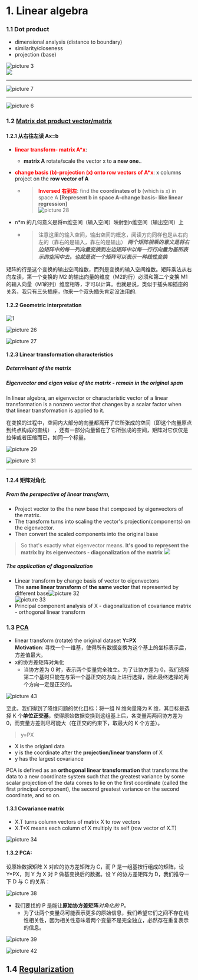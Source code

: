# 1. Linear algebra
###  1.1 Dot product
- dimensional analysis (distance to boundary)
- similarity/closeness
- projection (base)

![picture 3](../../images/2b119040a8c1ab587d49e9ebb560f63808ac866c0af3db47329a6c449c1b6de2.png)  
![](.Neural_net_work_images/8c45874f.png)

---
![picture 7](../../images/b700d2a940f24a34b291d1737e6bea04367e628432adcff933be9cc6ac4c0aca.png)  

---
![picture 6](../../images/d472f15f8b8bc74d123db3bd7debf240f92b114a447556d58ec0aa7681384c63.png)  

### 1.2 [Matrix dot product vector/matrix]((https://charlesliuyx.github.io/2017/10/06/【直观详解】线性代数的本质/#矩阵乘法与线性变换复合))

#### 1.2.1 从右往左读 Ax=b 
- <font color='red'>**linear transform- matrix A*x**</font>: 
  - **matrix A** rotate/scale the vector x to **a new one**..

- <font color='red'>**change basis (b)-projection (x) onto row vectors of A*x**</font>: x columns project on the **row vector of A**
  -  ><font color='red'>**Inversed 右到左**</font>: find the **coordinates of b** (which is x) in space A  **[Represent b in space A-change basis- like linear regression]**   
  ![picture 28](../../images/47cf3a0f09b1d7e814f0eb60b46a153034462eb6275033c473483c4405dd3806.png)  

- n*m 的几何意义是将m维空间（输入空间）映射到n维空间（输出空间）上
  - >注意这里的输入空间，输出空间的概念，阅读方向同样也是从右向左的（靠右的是输入，靠左的是输出）
_**两个矩阵相乘的意义是将右边矩阵中的每一列向量变换到左边矩阵中以每一行行向量为基所表示的空间中去。也就是说一个矩阵可以表示一种线性变换**_

矩阵的行是这个变换的输出空间维数，而列是变换的输入空间维数。矩阵乘法从右向左读，第一个变换的 
M2 的输出向量的维度（M2的行）必须和第二个变换 M1的输入向量（M1的列）维度相等，才可以计算。也就是说，类似于插头和插座的关系，我只有三头插座，你来一个双头插头肯定没法用的.  

#### 1.2.2 Geometric interpretation
![1](../../images/fa082eeebf336e229abd6dbc7f3236f9655fa0920b845d937c87cf9071f4fd54.png)  

![picture 26](../../images/f4de79ab6ab189cdab1ede3bc4b2996eaa2e7e23d22cb5238cebfd94de8d61cd.png)  

![picture 27](../../images/a4d4d3f331537b241f7c718085274f5e43bbceb92cdb225a9b19367fe43dfa96.png)  

#### 1.2.3 Linear transformation characteristics
##### Determinant of the _**matrix**_
##### Eigenvector and eigen value of the _**matrix**_ - remain in the original span   


In linear algebra, an eigenvector or characteristic vector of a linear transformation is a nonzero vector that changes by a scalar factor when that linear transformation is applied to it.

在变换的过程中，空间内大部分的向量都离开了它所张成的空间（即这个向量原点到终点构成的直线） ，还有一部分向量留在了它所张成的空间，矩阵对它仅仅是拉伸或者压缩而已，如同一个标量。

![picture 29](../../images/eb5be502242a4962670d5f508c4da890a41cd21b908ec507414ff81a879adb21.png)  

![picture 31](../../images/3791cf5a757d5d12520019a2f0bc2064b7389189914cd1bab67342c8406d1ba7.png)  

-----
#### 1.2.4 矩阵对角化 
##### **From the perspective of linear transform,** 
  - Project vector to the the new base that composed by eigenvectors of the matrix. 
  - The transform turns into scaling the vector's projection(components) on the eigenvector.
  - Then convert the scaled components into the original base 
> So that's exactly what eigenvector means.
**It's good to represent the matrix by its eigenvectors - diagonalization of the matrix**
![](.Math_images/4ab8aaf2.png)

##### **The application of diagonalization**
- Linear transform by change basis of vector to eigenvectors  
     The **same linear transform** of **the same vector** that represented by different base![picture 32](../../images/0cfa06a023c9d50df0de7c326862fff158a8e7aa0a889ca5e24fe03b272b9a86.png)  
     ![picture 33](../../images/e3f10ffb0b875438569b558a54100e816acf96e2c3cc345525e4bd09c80dd5cb.png)  
- Principal component analysis of X - diagonalization of covariance matrix - orthogonal linear transform

### 1.3 [PCA](https://zhuanlan.zhihu.com/p/77151308) 
- linear transform (rotate) the original dataset **Y=PX**  
**Motivation**: 寻找一个一维基，使得所有数据变换为这个基上的坐标表示后，方差值最大。
- x的协方差矩阵对角化 
   - 当协方差为 0 时，表示两个变量完全独立。为了让协方差为 0，我们选择第二个基时只能在与第一个基正交的方向上进行选择，因此最终选择的两个方向一定是正交的。

![picture 43](../../images/3600d156d09082167abd93ddf2c9271c71ddcc3a7937409a97ae866f1983b1c1.png)  

至此，我们得到了降维问题的优化目标：将一组 N 维向量降为 K 维，其目标是选择 K 个**单位正交基**，使得原始数据变换到这组基上后，各变量两两间协方差为 0，而变量方差则尽可能大（在正交的约束下，取最大的 K 个方差）。

>y=PX  
- X is the origianl data
- y is the coordinate after the **projection/linear transform** of X
- y has the largest covariance

PCA is defined as an **orthogonal linear transformation** that transforms the data to a new coordinate system such that the greatest variance by some scalar projection of the data comes to lie on the first coordinate (called the first principal component), the second greatest variance on the second coordinate, and so on.

#### 1.3.1 Covariance matrix

- X.T turns column vectors of matrix X to row vectors  
- X.T*X means each column of X multiply its self (row vector of X.T)

![picture 34](../../images/8e853b383cbd0a3e0d45567eef0e0cf836768b3f06819c65419c5cccd8505bcc.png)  

#### 1.3.2 PCA:


设原始数据矩阵 X 对应的协方差矩阵为 C，而 P 是一组基按行组成的矩阵，设 Y=PX，则 Y 为 X 对 P 做基变换后的数据。设 Y 的协方差矩阵为 D，我们推导一下 D 与 C 的关系：  

![picture 38](../../images/7f6622474a6aed3e15663fa219bb20c592baedec41b6c8dc6e5741e81afe862b.png)  

- 我们要找的 P 是能让**原始协方差矩阵**_对角化的 P_。
   - 为了让两个变量尽可能表示更多的原始信息，我们希望它们之间不存在线性相关性，因为相关性意味着两个变量不是完全独立，必然存在重复表示的信息。

 ![picture 39](../../images/d2c4b4e2feb31fda707c1d7a2b11022c1558d15236936062458ab3aaabb411c5.png)  

 ![picture 42](../../images/3a0242053b517ee5d731f6b41f753fd8f8f2956e22a9c8eb44593a8b41c7aec1.png)  
 
## 1.4 [Regularization](https://charlesliuyx.github.io/2017/10/03/%E3%80%90%E7%9B%B4%E8%A7%82%E8%AF%A6%E8%A7%A3%E3%80%91%E4%BB%80%E4%B9%88%E6%98%AF%E6%AD%A3%E5%88%99%E5%8C%96/)

 





